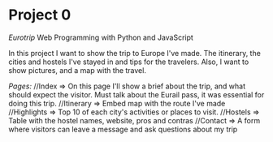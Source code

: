 # Project 0
*Eurotrip*
Web Programming with Python and JavaScript

In this project I want to show the trip to Europe I've made.
The itinerary, the cities and hostels I've stayed in and tips for the travelers.
Also, I want to show pictures, and a map with the travel.

*Pages:*
//Index => On this page I'll show a brief about the trip, and what should expect the visitor.
          Must talk about the Eurail pass, it was essential for doing this trip.
//Itinerary => Embed map with the route I've made
//Highlights => Top 10 of each city's activities or places to visit.
//Hostels => Table with the hostel names, website, pros and contras
//Contact => A form where visitors can leave a message and ask questions about my trip
